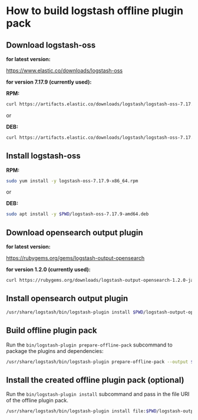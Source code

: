 # How to build logstash offline plugin pack

## Download logstash-oss

**for latest version:**

https://www.elastic.co/downloads/logstash-oss

**for version 7.17.9 (currently used):**

**RPM:**
```sh
curl https://artifacts.elastic.co/downloads/logstash/logstash-oss-7.17.9-x86_64.rpm --output logstash-oss-7.17.9-x86_64.rpm
```

or 

**DEB:**
```sh
curl https://artifacts.elastic.co/downloads/logstash/logstash-oss-7.17.9-amd64.deb --output logstash-oss-7.17.9-amd64.deb
```

## Install logstash-oss

**RPM:**
```sh
sudo yum install -y logstash-oss-7.17.9-x86_64.rpm
```

or 

**DEB:**
```sh
sudo apt install -y $PWD/logstash-oss-7.17.9-amd64.deb
```

## Download opensearch output plugin

**for latest version:**

https://rubygems.org/gems/logstash-output-opensearch

**for version 1.2.0 (currently used):**

```sh
curl https://rubygems.org/downloads/logstash-output-opensearch-1.2.0-java.gem --output logstash-output-opensearch-1.2.0-java.gem
```

## Install opensearch output plugin

```sh
/usr/share/logstash/bin/logstash-plugin install $PWD/logstash-output-opensearch-1.2.0-java.gem
```

## Build offline plugin pack

Run the `bin/logstash-plugin prepare-offline-pack` subcommand to package the plugins and dependencies:

```sh
/usr/share/logstash/bin/logstash-plugin prepare-offline-pack --output $PWD/logstash-output-plugin-offline-7.17.9.zip logstash-output-opensearch
```

## Install the created offline plugin pack (optional)

Run the `bin/logstash-plugin install` subcommand and pass in the file URI of the offline plugin pack.

```sh
/usr/share/logstash/bin/logstash-plugin install file:$PWD/logstash-output-plugin-offline-7.17.9.zip
```